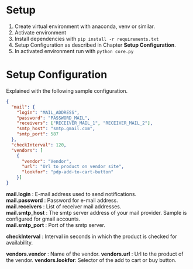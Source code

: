 # Setup
1. Create virtual environment with anaconda, venv or similar.
2. Activate environment
3. Install dependencies with ``pip install -r requirements.txt``
4. Setup Configuration as described in Chapter **Setup Configuration**.
5. In activated environment run with ``python core.py``

# Setup Configuration
Explained with the following sample configuration.
```json
{
  "mail": {
    "login": "MAIL_ADDRESS",
    "password": "PASSWORD_MAIL",
    "receivers": ["RECEIVER_MAIL_1", "RECEIVER_MAIL_2"],
    "smtp_host": "smtp.gmail.com",
    "smtp_port": 587
  },
  "checkInterval": 120,
  "vendors": [
    {
      "vendor": "Vendor",
      "url": "Url to product on vendor site",
      "lookfor": "pdp-add-to-cart-button"
    }]
}
```  

**mail.login** : E-mail address used to send notifications.  
**mail.password** : Password for e-mail address.  
**mail.receivers** : List of receiver mail addresses.  
**mail.smtp_host** : The smtp server address of your mail provider. Sample is configured for gmail accounts.  
**mail.smtp_port** : Port of the smtp server.  


**checkInterval** : Interval in seconds in which the product is checked for availability.  


**vendors.vendor** : Name of the vendor.
**vendors.url** : Url to the product of the vendor.
**vendors.lookfor**: Selector of the add to cart or buy button.